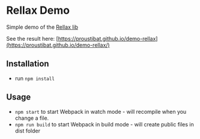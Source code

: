 # Rellax Demo
Simple demo of the [Rellax lib](https://github.com/dixonandmoe/rellax) 

See the result here: [https://proustibat.github.io/demo-rellax](https://proustibat.github.io/demo-rellax/)

## Installation
* run `npm install`

## Usage

* `npm start` to start Webpack in watch mode - will recompile when you change a file.
* `npm run build` to start Webpack in build mode - will create public files in dist folder
